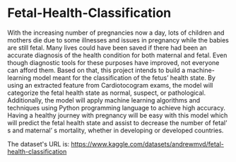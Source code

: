 # Fetal-Health-Classification
With the increasing number of pregnancies now a day, lots of children and mothers die due 
to some illnesses and issues in pregnancy while the babies are still fetal. Many lives could 
have been saved if there had been an accurate diagnosis of the health condition for both 
maternal and fetal. Even though diagnostic tools for these purposes have improved, not 
everyone can afford them. Based on that, this project intends to build a machine-learning 
model meant for the classification of the fetus’ health state. By using an extracted feature 
from Cardiotocogram exams, the model will categorize the fetal health state as normal, 
suspect, or pathological. Additionally, the model will apply machine learning algorithms and 
techniques using Python programming language to achieve high accuracy. Having a healthy 
journey with pregnancy will be easy with this model which will predict the fetal health state 
and assist to decrease the number of fetal’ s and maternal’ s mortality, whether in developing 
or developed countries. 

The dataset's URL is: https://www.kaggle.com/datasets/andrewmvd/fetal-health-classification

